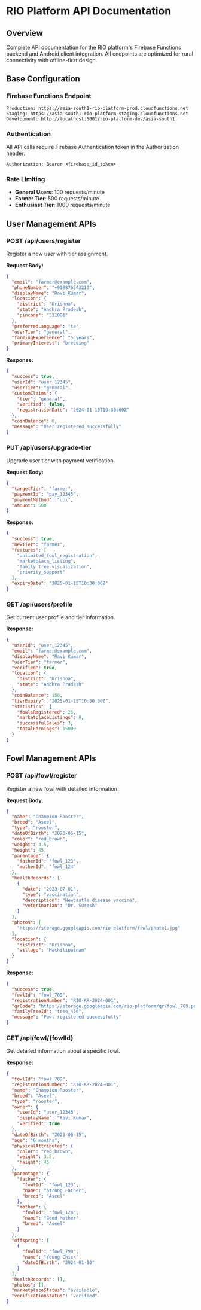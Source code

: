 # RIO Platform API Documentation

## Overview
Complete API documentation for the RIO platform's Firebase Functions backend and Android client integration. All endpoints are optimized for rural connectivity with offline-first design.

## Base Configuration

### **Firebase Functions Endpoint**
```
Production: https://asia-south1-rio-platform-prod.cloudfunctions.net
Staging: https://asia-south1-rio-platform-staging.cloudfunctions.net
Development: http://localhost:5001/rio-platform-dev/asia-south1
```

### **Authentication**
All API calls require Firebase Authentication token in the Authorization header:
```
Authorization: Bearer <firebase_id_token>
```

### **Rate Limiting**
- **General Users**: 100 requests/minute
- **Farmer Tier**: 500 requests/minute
- **Enthusiast Tier**: 1000 requests/minute

## User Management APIs

### **POST /api/users/register**
Register a new user with tier assignment.

**Request Body:**
```json
{
  "email": "farmer@example.com",
  "phoneNumber": "+919876543210",
  "displayName": "Ravi Kumar",
  "location": {
    "district": "Krishna",
    "state": "Andhra Pradesh",
    "pincode": "521001"
  },
  "preferredLanguage": "te",
  "userTier": "general",
  "farmingExperience": "5_years",
  "primaryInterest": "breeding"
}
```

**Response:**
```json
{
  "success": true,
  "userId": "user_12345",
  "userTier": "general",
  "customClaims": {
    "tier": "general",
    "verified": false,
    "registrationDate": "2024-01-15T10:30:00Z"
  },
  "coinBalance": 0,
  "message": "User registered successfully"
}
```

### **PUT /api/users/upgrade-tier**
Upgrade user tier with payment verification.

**Request Body:**
```json
{
  "targetTier": "farmer",
  "paymentId": "pay_12345",
  "paymentMethod": "upi",
  "amount": 500
}
```

**Response:**
```json
{
  "success": true,
  "newTier": "farmer",
  "features": [
    "unlimited_fowl_registration",
    "marketplace_listing",
    "family_tree_visualization",
    "priority_support"
  ],
  "expiryDate": "2025-01-15T10:30:00Z"
}
```

### **GET /api/users/profile**
Get current user profile and tier information.

**Response:**
```json
{
  "userId": "user_12345",
  "email": "farmer@example.com",
  "displayName": "Ravi Kumar",
  "userTier": "farmer",
  "verified": true,
  "location": {
    "district": "Krishna",
    "state": "Andhra Pradesh"
  },
  "coinBalance": 150,
  "tierExpiry": "2025-01-15T10:30:00Z",
  "statistics": {
    "fowlsRegistered": 25,
    "marketplaceListings": 8,
    "successfulSales": 3,
    "totalEarnings": 15000
  }
}
```

## Fowl Management APIs

### **POST /api/fowl/register**
Register a new fowl with detailed information.

**Request Body:**
```json
{
  "name": "Champion Rooster",
  "breed": "Aseel",
  "type": "rooster",
  "dateOfBirth": "2023-06-15",
  "color": "red_brown",
  "weight": 3.5,
  "height": 45,
  "parentage": {
    "fatherId": "fowl_123",
    "motherId": "fowl_124"
  },
  "healthRecords": [
    {
      "date": "2023-07-01",
      "type": "vaccination",
      "description": "Newcastle disease vaccine",
      "veterinarian": "Dr. Suresh"
    }
  ],
  "photos": [
    "https://storage.googleapis.com/rio-platform/fowl/photo1.jpg"
  ],
  "location": {
    "district": "Krishna",
    "village": "Machilipatnam"
  }
}
```

**Response:**
```json
{
  "success": true,
  "fowlId": "fowl_789",
  "registrationNumber": "RIO-KR-2024-001",
  "qrCode": "https://storage.googleapis.com/rio-platform/qr/fowl_789.png",
  "familyTreeId": "tree_456",
  "message": "Fowl registered successfully"
}
```

### **GET /api/fowl/{fowlId}**
Get detailed information about a specific fowl.

**Response:**
```json
{
  "fowlId": "fowl_789",
  "registrationNumber": "RIO-KR-2024-001",
  "name": "Champion Rooster",
  "breed": "Aseel",
  "type": "rooster",
  "owner": {
    "userId": "user_12345",
    "displayName": "Ravi Kumar",
    "verified": true
  },
  "dateOfBirth": "2023-06-15",
  "age": "6 months",
  "physicalAttributes": {
    "color": "red_brown",
    "weight": 3.5,
    "height": 45
  },
  "parentage": {
    "father": {
      "fowlId": "fowl_123",
      "name": "Strong Father",
      "breed": "Aseel"
    },
    "mother": {
      "fowlId": "fowl_124",
      "name": "Good Mother",
      "breed": "Aseel"
    }
  },
  "offspring": [
    {
      "fowlId": "fowl_790",
      "name": "Young Chick",
      "dateOfBirth": "2024-01-10"
    }
  ],
  "healthRecords": [],
  "photos": [],
  "marketplaceStatus": "available",
  "verificationStatus": "verified"
}
```